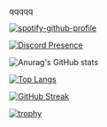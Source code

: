qqqqq

[![spotify-github-profile](https://spotify-github-profile.vercel.app/api/view?uid=223arjkxkysohw4c6pfetcori&cover_image=true&theme=compact&show_offline=false&background_color=121212&interchange=false)](https://spotify-github-profile.vercel.app/api/view?uid=223arjkxkysohw4c6pfetcori&redirect=true)

[![Discord Presence](https://lanyard.cnrad.dev/api/450083541997584386?idleMessage=xao%20pescao.&hideProfile=false&hideBadges=false&hideTimestamp=false&hideStatus=true&hideDiscrim=true)](https://discord.com/users/450083541997584386)

![Anurag's GitHub stats](https://github-readme-stats.vercel.app/api?username=krzzlpzz&count_private=true&show_icons=true&theme=apprentice)

[![Top Langs](https://github-readme-stats.vercel.app/api/top-langs/?username=krzzlpzz&hide_progress=false&layout=compact&theme=apprentice)](https://github.com/anuraghazra/github-readme-stats)

[![GitHub Streak](https://github-readme-streak-stats.herokuapp.com?user=krzzlpzz&theme=highcontrast&hide_border=true&locale=es&fire=EB5454)](https://git.io/streak-stats)

[![trophy](https://github-profile-trophy.vercel.app/?username=krzzlpzz&theme=tokyonight)](https://github.com/ryo-ma/github-profile-trophy)
